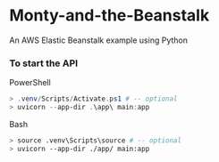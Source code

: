 # Monty-and-the-Beanstalk
An AWS Elastic Beanstalk example using Python


### To start the API

PowerShell
```powershell
> .venv/Scripts/Activate.ps1 # -- optional
> uvicorn --app-dir .\app\ main:app
```

Bash
```bash
> source .venv\Scripts\source # -- optional
> uvicorn --app-dir ./app/ main:app
```
